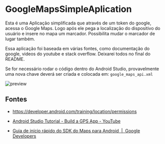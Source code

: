 # GoogleMapsSimpleAplication

Esta é uma Aplicação simplificada que através de um token do google, acessa o Google Maps. Logo após ele pega a localização do dispositivo do usuário e insere no mapa um marcador. Possibilita mudar o marcador de lugar também.

Essa aplicação foi baseada em várias fontes, como documentação do google, videos do youtube e stack overflow. Deixarei todos no final do README.

Se for necessário rodar o código dentro do Android Studio, provavelmente uma nova chave deverá ser criada e colocada em: `google_maps_api.xml`

![preview](./.github/preview.gif)

## Fontes

- https://developer.android.com/training/location/permissions

- [Android Studio Tutorial - Build a GPS App - YouTube](https://www.youtube.com/watch?v=_xUcYfbtfsI&t=237s)

- [Guia de início rápido do SDK do Maps para Android &nbsp;|&nbsp; Google Developers](https://developers.google.com/maps/documentation/android-sdk/start)

